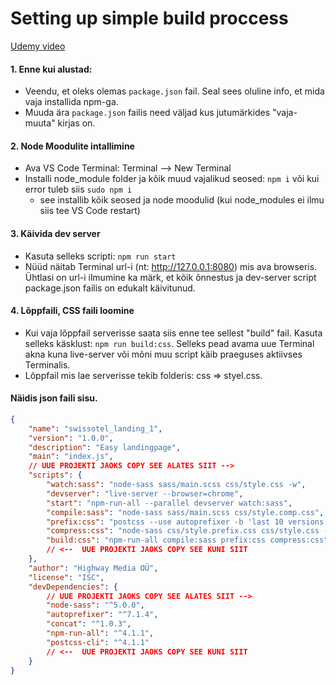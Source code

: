 <!-- @format -->

# Setting up simple build proccess

[Udemy video](https://www.udemy.com/course/advanced-css-and-sass/learn/lecture/8274568#overview)

#### 1. Enne kui alustad:

- Veendu, et oleks olemas `package.json` fail. Seal sees oluline info, et mida vaja installida npm-ga.
- Muuda ära `package.json` failis need väljad kus jutumärkides "vaja-muuta" kirjas on.

#### 2. Node Moodulite intallimine

- Ava VS Code Terminal: Terminal --> New Terminal
- Installi node_module folder ja kõik muud vajalikud seosed: `npm i` või kui error tuleb siis `sudo npm i`
  - see installib kõik seosed ja node moodulid (kui node_modules ei ilmu siis tee VS Code restart)

#### 3. Käivida dev server

- Kasuta selleks scripti: `npm run start`
- Nüüd näitab Terminal url-i (nt: http://127.0.0.1:8080) mis ava browseris. Ühtlasi on url-i ilmumine ka märk, et kõik õnnestus ja dev-server script package.json failis on edukalt käivitunud.

#### 4. Lõppfaili, CSS faili loomine

- Kui vaja lõppfail serverisse saata siis enne tee sellest "build" fail. Kasuta selleks käsklust: `npm run build:css`. Selleks pead avama uue Terminal akna kuna live-server või mõni muu script käib praeguses aktiivses Terminalis.
- Lõppfail mis lae serverisse tekib folderis: css => styel.css.

#### Näidis json faili sisu.

```json
{
	"name": "swissotel_landing_1",
	"version": "1.0.0",
	"description": "Easy landingpage",
	"main": "index.js",
	// UUE PROJEKTI JAOKS COPY SEE ALATES SIIT -->
	"scripts": {
		"watch:sass": "node-sass sass/main.scss css/style.css -w",
		"devserver": "live-server --browser=chrome",
		"start": "npm-run-all --parallel devserver watch:sass",
		"compile:sass": "node-sass sass/main.scss css/style.comp.css",
		"prefix:css": "postcss --use autoprefixer -b 'last 10 versions' css/style.comp.css -o css/style.prefix.css",
		"compress:css": "node-sass css/style.prefix.css css/style.css --output-style compressed",
		"build:css": "npm-run-all compile:sass prefix:css compress:css"
		// <--  UUE PROJEKTI JAOKS COPY SEE KUNI SIIT
	},
	"author": "Highway Media OÜ",
	"license": "ISC",
	"devDependencies": {
		// UUE PROJEKTI JAOKS COPY SEE ALATES SIIT -->
		"node-sass": "^5.0.0",
		"autoprefixer": "^7.1.4",
		"concat": "^1.0.3",
		"npm-run-all": "^4.1.1",
		"postcss-cli": "^4.1.1"
		// <--  UUE PROJEKTI JAOKS COPY SEE KUNI SIIT
	}
}
```
